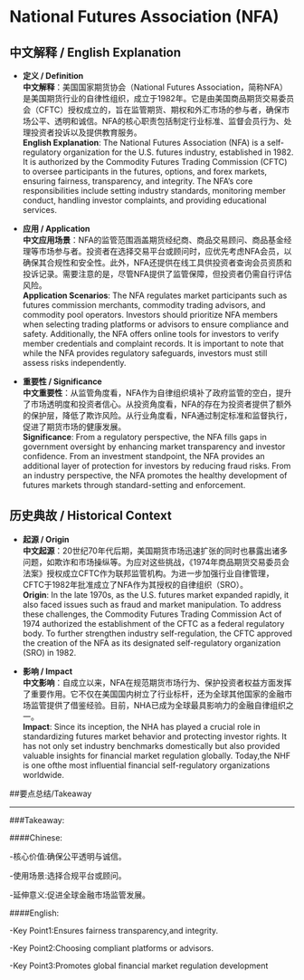 # National Futures Association (NFA)

## 中文解释 / English Explanation

* **定义 / Definition**  
  **中文解释**：美国国家期货协会（National Futures Association，简称NFA）是美国期货行业的自律性组织，成立于1982年。它是由美国商品期货交易委员会（CFTC）授权成立的，旨在监管期货、期权和外汇市场的参与者，确保市场公平、透明和诚信。NFA的核心职责包括制定行业标准、监督会员行为、处理投资者投诉以及提供教育服务。  
  **English Explanation**: The National Futures Association (NFA) is a self-regulatory organization for the U.S. futures industry, established in 1982. It is authorized by the Commodity Futures Trading Commission (CFTC) to oversee participants in the futures, options, and forex markets, ensuring fairness, transparency, and integrity. The NFA’s core responsibilities include setting industry standards, monitoring member conduct, handling investor complaints, and providing educational services.

* **应用 / Application**  
  **中文应用场景**：NFA的监管范围涵盖期货经纪商、商品交易顾问、商品基金经理等市场参与者。投资者在选择交易平台或顾问时，应优先考虑NFA会员，以确保其合规性和安全性。此外，NFA还提供在线工具供投资者查询会员资质和投诉记录。需要注意的是，尽管NFA提供了监管保障，但投资者仍需自行评估风险。  
  **Application Scenarios**: The NFA regulates market participants such as futures commission merchants, commodity trading advisors, and commodity pool operators. Investors should prioritize NFA members when selecting trading platforms or advisors to ensure compliance and safety. Additionally, the NFA offers online tools for investors to verify member credentials and complaint records. It is important to note that while the NFA provides regulatory safeguards, investors must still assess risks independently.

* **重要性 / Significance**  
  **中文重要性**：从监管角度看，NFA作为自律组织填补了政府监管的空白，提升了市场透明度和投资者信心。从投资角度看，NFA的存在为投资者提供了额外的保护层，降低了欺诈风险。从行业角度看，NFA通过制定标准和监督执行，促进了期货市场的健康发展。  
  **Significance**: From a regulatory perspective, the NFA fills gaps in government oversight by enhancing market transparency and investor confidence. From an investment standpoint, the NFA provides an additional layer of protection for investors by reducing fraud risks. From an industry perspective, the NFA promotes the healthy development of futures markets through standard-setting and enforcement.

## 历史典故 / Historical Context

* **起源 / Origin**  
  **中文起源**：20世纪70年代后期，美国期货市场迅速扩张的同时也暴露出诸多问题，如欺诈和市场操纵等。为应对这些挑战，《1974年商品期货交易委员会法案》授权成立CFTC作为联邦监管机构。为进一步加强行业自律管理，CFTC于1982年批准成立了NFA作为其授权的自律组织（SRO）。  
  **Origin**: In the late 1970s, as the U.S. futures market expanded rapidly, it also faced issues such as fraud and market manipulation. To address these challenges, the Commodity Futures Trading Commission Act of 1974 authorized the establishment of the CFTC as a federal regulatory body. To further strengthen industry self-regulation, the CFTC approved the creation of the NFA as its designated self-regulatory organization (SRO) in 1982.

* **影响 / Impact**  
  **中文影响**：自成立以来，NFA在规范期货市场行为、保护投资者权益方面发挥了重要作用。它不仅在美国国内树立了行业标杆，还为全球其他国家的金融市场监管提供了借鉴经验。目前，NHA已成为全球最具影响力的金融自律组织之一。  
  **Impact**: Since its inception, the NHA has played a crucial role in standardizing futures market behavior and protecting investor rights. It has not only set industry benchmarks domestically but also provided valuable insights for financial market regulation globally. Today,the NHF is one ofthe most influential financial self-regulatory organizations worldwide.

##要点总结/Takeaway

* * * * * * * * * * * * *

###Takeaway:

####Chinese:

-核心价值:确保公平透明与诚信。

-使用场景:选择合规平台或顾问。

-延伸意义:促进全球金融市场监管发展。

####English:

-Key Point1:Ensures fairness transparency,and integrity.

-Key Point2:Choosing compliant platforms or advisors.

-Key Point3:Promotes global financial market regulation development